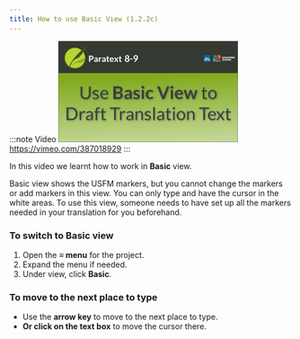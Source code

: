 ```yaml
---
title: How to use Basic View (1.2.2c)
---
```


:::note Video
[![ ](../../media/1.2.2c.png)](https://vimeo.com/387018929)  
https://vimeo.com/387018929
:::

In this video we learnt how to work in **Basic** view.

Basic view shows the USFM markers, but you cannot change the markers or add markers in this view. You can only type and have the cursor in the white areas. To use this view, someone needs to have set up all the markers needed in your translation for you beforehand.

### To switch to Basic view

1.  Open the  **≡ menu** for the project.
1.  Expand the menu if needed.
1.  Under view, click **Basic**.

### To move to the next place to type

-  Use the **arrow key** to move to the next place to type.
-  **Or click on the text box** to move the cursor there.
